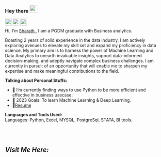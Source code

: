 ### Hey there <img src="https://media.giphy.com/media/hvRJCLFzcasrR4ia7z/giphy.gif" width="25px"><p align="center">
<a href="https://www.sharaths.net/">
  <img align="left" alt="Sharath's Profile" width="22px" src="https://cdn.jsdelivr.net/npm/simple-icons@v3/icons/discord.svg" />
</a>
<a href="https://www.linkedin.com/in/sharath-p-b39317201/">
  <img align="left" alt="Sharath's LinkdeIN Profile" width="22px" src="https://cdn.jsdelivr.net/npm/simple-icons@v3/icons/linkedin.svg" />
</a>
<a href="mailto:sharu8080@gmail.com">
  <img align="left" alt="Sharath's Mail" width="22px" src="https://cdn.jsdelivr.net/npm/simple-icons@v3/icons/gmail.svg" />
</a>

<br />

Hi, I'm [Sharath ](https://www.sharaths.net/), I am a PGDM graduate with Business analytics.

Boasting 2 years of solid experience in the data industry, I am actively exploring avenues to elevate my skill set and expand my proficiency in data science. My primary aim is to harness the power of Machine Learning and Data Analytics to unearth invaluable insights, support data-informed decision-making, and adeptly navigate complex business challenges. I am currently in pursuit of an opportunity that will enable me to sharpen my expertise and make meaningful contributions to the field.
  
 


**Talking about Personal Stuffs:**
- 🌱 I’m currently finding ways to use Python to be more efficient and effective in business usecase;
- 💬 2023 Goals: To learn Machine Learning & Deep Learning.
- 📝[Resume](https://drive.google.com/file/d/1feAoNABa2cBpfduiM1m03-ZBstc0TvEQ/view)

**Languages and Tools Used:**  
 Languages: Python, Excel, MYSQL, PostgreSql, STATA, BI tools.

  
<br /><br />

<h2><i>Visit Me Here:</i></h2>
<br />
<a href="/">
<p align="center">
</a>
<br />
<a href="https://www.sharaths.net/">
</a>



</div>

